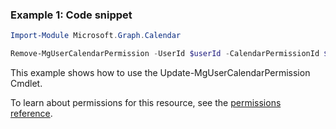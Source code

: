 ### Example 1: Code snippet

```powershellImport-Module Microsoft.Graph.Calendar

Remove-MgUserCalendarPermission -UserId $userId -CalendarPermissionId $calendarPermissionId
```
This example shows how to use the Update-MgUserCalendarPermission Cmdlet.
To learn about permissions for this resource, see the [permissions reference](/graph/permissions-reference).

